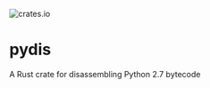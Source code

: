 ![crates.io](https://img.shields.io/crates/v/pydis.svg)

# pydis

A Rust crate for disassembling Python 2.7 bytecode
